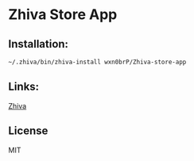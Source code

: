 # Zhiva Store App

## Installation:

```bash
~/.zhiva/bin/zhiva-install wxn0brP/Zhiva-store-app
```

## Links:
[Zhiva](https://github.com/wxn0brP/Zhiva)

## License

MIT